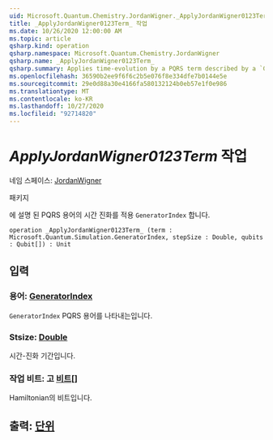 ```yaml
---
uid: Microsoft.Quantum.Chemistry.JordanWigner._ApplyJordanWigner0123Term_
title: _ApplyJordanWigner0123Term_ 작업
ms.date: 10/26/2020 12:00:00 AM
ms.topic: article
qsharp.kind: operation
qsharp.namespace: Microsoft.Quantum.Chemistry.JordanWigner
qsharp.name: _ApplyJordanWigner0123Term_
qsharp.summary: Applies time-evolution by a PQRS term described by a `GeneratorIndex`.
ms.openlocfilehash: 36590b2ee9f6f6c2b5e076f8e334dfe7b0144e5e
ms.sourcegitcommit: 29e0d88a30e4166fa580132124b0eb57e1f0e986
ms.translationtype: MT
ms.contentlocale: ko-KR
ms.lasthandoff: 10/27/2020
ms.locfileid: "92714820"
---
```

# <a name="_applyjordanwigner0123term_-operation"></a>_ApplyJordanWigner0123Term_ 작업

네임 스페이스: [JordanWigner](xref:Microsoft.Quantum.Chemistry.JordanWigner)

패키지 [](https://nuget.org/packages/)


에 설명 된 PQRS 용어의 시간 진화를 적용 `GeneratorIndex` 합니다.

```qsharp
operation _ApplyJordanWigner0123Term_ (term : Microsoft.Quantum.Simulation.GeneratorIndex, stepSize : Double, qubits : Qubit[]) : Unit
```


## <a name="input"></a>입력

### <a name="term--generatorindex"></a>용어: [GeneratorIndex](xref:Microsoft.Quantum.Simulation.GeneratorIndex)

`GeneratorIndex` PQRS 용어를 나타내는입니다.


### <a name="stepsize--double"></a>Stsize: [Double](xref:microsoft.quantum.lang-ref.double)

시간-진화 기간입니다.


### <a name="qubits--qubit"></a>작업 비트: 고 [비트](xref:microsoft.quantum.lang-ref.qubit)[]

Hamiltonian의 비트입니다.



## <a name="output--unit"></a>출력: [단위](xref:microsoft.quantum.lang-ref.unit)


